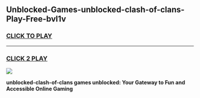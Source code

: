 
## Unblocked-Games-unblocked-clash-of-clans-Play-Free-bvl1v
<h3>
<a href="https://premium76.site?title=unblocked-clash-of-clans&ref=23A">CLICK TO PLAY</a></h3>
<hr>

<h3>
<a href="https://premium76.site?title=unblocked-clash-of-clans&ref=23A">CLICK 2 PLAY</a>
  
</h3>

<a href="https://premium76.site?title=unblocked-clash-of-clans&ref=23A"><img src="https://clearcache.store/games.png"></a>


**unblocked-clash-of-clans games unblocked: Your Gateway to Fun and Accessible Online Gaming**
